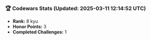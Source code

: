### 🏆 Codewars Stats (Updated: 2025-03-11 12:14:52 UTC)

- **Rank:** 8 kyu
- **Honor Points:** 3
- **Completed Challenges:** 1
